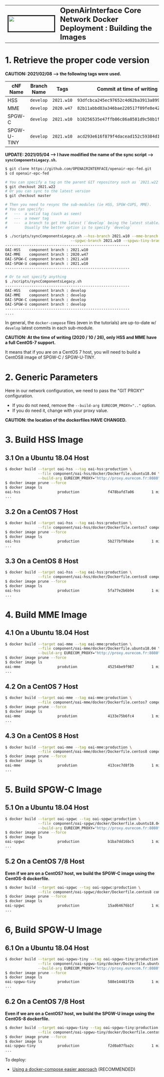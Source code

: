<table style="border-collapse: collapse; border: none;">
  <tr style="border-collapse: collapse; border: none;">
    <td style="border-collapse: collapse; border: none;">
      <a href="http://www.openairinterface.org/">
         <img src="./images/oai_final_logo.png" alt="" border=3 height=50 width=150>
         </img>
      </a>
    </td>
    <td style="border-collapse: collapse; border: none; vertical-align: center;">
      <b><font size = "5">OpenAirInterface Core Network Docker Deployment : Building the Images</font></b>
    </td>
  </tr>
</table>

# 1.  Retrieve the proper code version #

**CAUTION: 2021/02/08 --> the following tags were used.**

**cNF Name** | **Branch Name** | **Tags**   | **Commit at time of writing**              | Ubuntu18 | CentOS7 | CentOS8
------------ | --------------- | ---------- | ------------------------------------------ | -------- | ------- | -------
HSS          | `develop`       | `2021.w10` | `93dfcbca245ec97652c4d62ba3913a899d956d68` | X        | X       | X
MME          | `develop`       | `2020.w47` | `82b11abbd83a346bae220517f09fe8e4233db76b` | X        | X       | X
SPGW-C       | `develop`       | `2021.w10` | `b10256535e47ffb86c86a8581d9c50b1f380dcf5` | X        |         | X
SPGW-U-TINY  | `develop`       | `2021.w10` | `acd293e616f879f4dacead152c59384d1e533167` | X        |         | X

**UPDATE: 2021/05/04 --> I have modified the name of the sync script --> `syncComponentsLegacy.sh`.**

```bash
$ git clone https://github.com/OPENAIRINTERFACE/openair-epc-fed.git
$ cd openair-epc-fed

# You can specify a tag on the parent GIT repository such as `2021.w22`
$ git checkout 2021.w22
# Or you can sync to the latest version
$ git checkout master

# Then you need to resync the sub-modules (ie HSS, SPGW-CUPS, MME).
# You can specify:
#   ---  a valid tag (such as seen)
#   ---  a newer tag
#   ---  a branch to get the latest (`develop` being the latest stable)
#        Usually the better option is to specify `develop`

$ ./scripts/syncComponentsLegacy.sh --hss-branch 2021.w10 --mme-branch 2020.w47 \
                              --spgwc-branch 2021.w10 --spgwu-tiny-branch 2021.w10
---------------------------------------------------------
OAI-HSS    component branch : 2021.w10
OAI-MME    component branch : 2020.w47
OAI-SPGW-C component branch : 2021.w10
OAI-SPGW-U component branch : 2021.w10
---------------------------------------------------------

# Or to not specify anything
$ ./scripts/syncComponentsLegacy.sh
---------------------------------------------------------
OAI-HSS    component branch : develop
OAI-MME    component branch : develop
OAI-SPGW-C component branch : develop
OAI-SPGW-U component branch : develop
---------------------------------------------------------
....
```

In general, the `docker-compose` files (even in the tutorials) are up-to-date w/ `develop` latest commits in each sub-module.

**CAUTION: At the time of writing (2020 / 10 / 26), only HSS and MME have a full CentOS-7 support.**

It means that if you are on a CentOS 7 host, you will need to build a CentOS8 image of SPGW-C / SPGW-U-TINY.

# 2. Generic Parameters #

Here in our network configuration, we need to pass the "GIT PROXY" configuration.

*   If you do not need, remove the `--build-arg EURECOM_PROXY=".."` option.
*   If you do need it, change with your proxy value.

**CAUTION: the location of the dockerfiles HAVE CHANGED.**

# 3. Build HSS Image #

## 3.1 On a Ubuntu 18.04 Host ##

```bash
$ docker build --target oai-hss --tag oai-hss:production \
               --file component/oai-hss/docker/Dockerfile.ubuntu18.04 \
               --build-arg EURECOM_PROXY="http://proxy.eurecom.fr:8080" component/oai-hss
$ docker image prune --force
$ docker image ls
oai-hss                 production             f478bafd7a06        1 minute ago          341MB
...
```

## 3.2 On a CentOS 7 Host ##

```bash
$ docker build --target oai-hss --tag oai-hss:production \
               --file component/oai-hss/docker/Dockerfile.centos7 component/oai-hss
$ docker image prune --force
$ docker image ls
oai-hss                 production             5b277bf98abe        1 minute ago          527MB
...
```

## 3.3 On a CentOS 8 Host ##

```bash
$ docker build --target oai-hss --tag oai-hss:production \
               --file component/oai-hss/docker/Dockerfile.centos8 component/oai-hss
$ docker image prune --force
$ docker image ls
oai-hss                 production             5fa77e2b6b94        1 minute ago          517MB
...
```

# 4. Build MME Image #

## 4.1 On a Ubuntu 18.04 Host ##

```bash
$ docker build --target oai-mme --tag oai-mme:production \
               --file component/oai-mme/docker/Dockerfile.ubuntu18.04 \
               --build-arg EURECOM_PROXY="http://proxy.eurecom.fr:8080" component/oai-mme
$ docker image prune --force
$ docker image ls
oai-mme                 prodution              45254be9f987        1 minute ago          256MB
...
```

## 4.2 On a CentOS 7 Host ##

```bash
$ docker build --target oai-mme --tag oai-mme:production \
               --file component/oai-mme/docker/Dockerfile.centos7 component/oai-mme
$ docker image prune --force
$ docker image ls
oai-mme                 prodution              4133e75b6fc4        1 minute ago          406MB
...
```

## 4.3 On a CentOS 8 Host ##

```bash
$ docker build --target oai-mme --tag oai-mme:production \
               --file component/oai-mme/docker/Dockerfile.centos8 component/oai-mme
$ docker image prune --force
$ docker image ls
oai-mme                 prodution              413cec7d8f3b        1 minute ago          412MB
...
```

# 5. Build SPGW-C Image #

## 5.1 On a Ubuntu 18.04 Host ##

```bash
$ docker build --target oai-spgwc --tag oai-spgwc:production \
               --file component/oai-spgwc/docker/Dockerfile.ubuntu18.04 \
               --build-arg EURECOM_PROXY="http://proxy.eurecom.fr:8080" component/oai-spgwc
$ docker image prune --force
$ docker image ls
oai-spgwc               production             b1ba7dd16bc5        1 minute ago          218MB
...
```

## 5.2 On a CentOS 7/8 Host ##

**Even if we are on a CentOS7 host, we build the SPGW-C image using the CentOS-8 dockerfile.**

```bash
$ docker build --target oai-spgwc --tag oai-spgwc:production \
               --file component/oai-spgwc/docker/Dockerfile.centos8 component/oai-spgwc
$ docker image prune --force
$ docker image ls
oai-spgwc               production             15ad64676b1f        1 minute ago          379MB
...
```

# 6, Build SPGW-U Image #

## 6.1 On a Ubuntu 18.04 Host ##

```bash
$ docker build --target oai-spgwu-tiny --tag oai-spgwu-tiny:production \
               --file component/oai-spgwu-tiny/docker/Dockerfile.ubuntu18.04 \
               --build-arg EURECOM_PROXY="http://proxy.eurecom.fr:8080" component/oai-spgwu-tiny
$ docker image prune --force
$ docker image ls
oai-spgwu-tiny          production             588e14481f2b        1 minute ago          220MB
...
```

## 6.2 On a CentOS 7/8 Host ##

**Even if we are on a CentOS7 host, we build the SPGW-U image using the CentOS-8 dockerfile.**

```bash
$ docker build --target oai-spgwu-tiny --tag oai-spgwu-tiny:production \
               --file component/oai-spgwu-tiny/docker/Dockerfile.centos8 component/oai-spgwu-tiny
$ docker image prune --force
$ docker image ls
oai-spgwu-tiny          production             f2d0a07fba2c        1 minute ago          378MB
...
```

To deploy: 

* [Using a docker-compose easier approach](../docker-compose/oai-mme-legacy/README.md) (RECOMMENDED)

